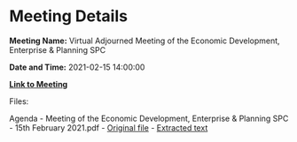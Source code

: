 # Meeting Details

**Meeting Name:** Virtual Adjourned Meeting of the Economic Development, Enterprise & Planning SPC

**Date and Time:** 2021-02-15 14:00:00

**[Link to Meeting](https://www.limerick.ie/council/whats-on/meeting-economic-development-enterprise-planning-spc-1)**

Files: 

Agenda - Meeting of the Economic Development, Enterprise & Planning SPC - 15th February 2021.pdf - [Original file](https://www.limerick.ie/sites/default/files/media/documents/2021-02/agenda-of-spc-mtg-15th-feb-20211.pdf) - [Extracted text](./Agenda%20-%C2%A0Meeting%20of%20the%20Economic%20Development%2C%20Enterprise%20%26%20Planning%20SPC%20-%2015th%20February%202021.md)

